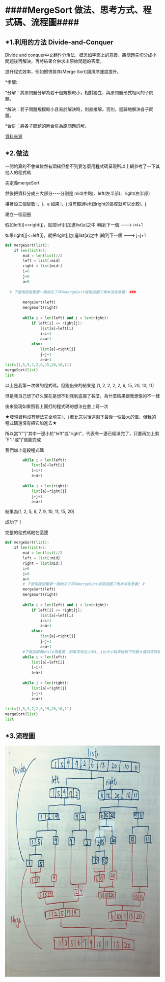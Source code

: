 ####MergeSort 做法、思考方式、程式碼、流程圖####
===

*1.利用的方法 Divide-and-Conquer
---
Divide and conquer中文翻作分治法，概念如字面上的意義，將問題先切分成小問題後再解決，再將結果合併求出原始問題的答案。

提升程式效率，例如歸併排序(Merge Sort)讓排序速度提升。

*步驟:

   *分解：將原問題分解為若干個規模較小，相對獨立，與原問題形式相同的子問題。

   *解決：若子問題規模較小且易於解決時，則直接解。否則，遞歸地解決各子問題。

   *合併：將各子問題的解合併為原問題的解。

[資料來源](https://emn178.pixnet.net/blog/post/87739443-divide-and-conquer)

*2.做法
----------
一開始真的不會做雖然有頭緒但想不到要怎麼用程式碼呈現所以上網參考了一下其他人的程式碼
   
先定義mergeSort

然後把資料分成三大部分----分別是  mid(中點)、left(左半部)、right(右半部)

接著設三個變數 i、j、a 如果 i、j 沒有超過left跟right的長度就可以比較i、j

建立一個迴圈

假如left[i]<=right[j]，就把left[i]加進list[a]之中
i輪到下一個 ---> i=i+1

如果right[j]<=left[i]，就把right[j]加進list[a]之中
j輪到下一個 ---> j=j+1

```py
def mergeSort(list):
    if len(list)>1:
        mid = len(list)//2
        left = list[:mid]
        right = list[mid:]
        i=0
        j=0
        a=0
        
  # 下面兩段很重要一開始忘了呼叫mergeSort就跑迴圈了根本沒有意義! ###
        
        mergeSort(left)
        mergeSort(right)   
        
        while i < len(left) and j < len(right):
            if left[i] <= right[j]:
                list[a]=left[i]
                i=i+1
                a=a+1
            else:
                list[a]=right[j]
                j=j+1
                a=a+1
list=[1,5,9,7,2,6,15,20,10,11]
mergeSort(list)
list
```
以上是我第一次做的程式碼，但跑出來的結果是 [1, 2, 2, 2, 2, 6, 15, 20, 10, 11]

但是我自己想了好久實在是想不到我到底漏了甚麼，為什麼結果跟我想像的不一樣

後來發現如果照我上面打的程式碼的想法在書上寫一次

★發現資料沒有辦法完全填完 i、j 都比完以後還剩下最後一個最大的值，但我的程式碼還沒有把它加進去★

所以當"i""j"其中一邊小於"left"或"right"，代表有一邊已經填完了，只要再加上剩下"i"或"j"就能完成

我們加上這段程式碼

```py
        while i < len(left):
            list[a]=left[i]
            i=i+1
            a=a+1

        while j < len(right):
            list[a]=right[j]
            j=j+1
            a=a+1
```
結果為[1, 2, 5, 6, 7, 9, 10, 11, 15, 20]

成功了！

完整的程式碼貼在這邊

```py
def mergeSort(list):
    if len(list)>1:
        mid = len(list)//2
        left = list[:mid]
        right = list[mid:]
        i=0
        j=0
        a=0
        # 下面兩段很重要一開始忘了呼叫mergeSort就跑迴圈了根本沒有意義! #
        mergeSort(left)
        mergeSort(right)
        
        while i < len(left) and j < len(right):
            if left[i] <= right[j]:
                list[a]=left[i]
                i=i+1
                a=a+1
            else:
                list[a]=right[j]
                j=j+1
                a=a+1
        #下面這兩個while很重要，如果沒有加上來i、j比大小結束後剩下的最大值就沒有被加上來            
        while i < len(left):
            list[a]=left[i]
            i=i+1
            a=a+1

        while j < len(right):
            list[a]=right[j]
            j=j+1
            a=a+1
                
list=[1,5,9,7,2,6,15,20,10,11]
mergeSort(list)
list
```

*3.流程圖
---
<img src = "https://github.com/06170230/lulu/blob/master/image/mergesort.jpg" height =750 weight = 750>
